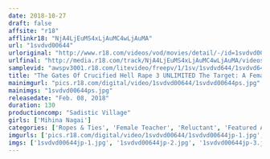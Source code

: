 ```yaml
---
date: 2018-10-27
draft: false
affsite: "r18"
afflinkr18: "NjA4LjEuMS4xLjAuMC4wLjAuMA"
url: "1svdvd00644"
urloriginal: "http://www.r18.com/videos/vod/movies/detail/-/id=1svdvd00644"
urlfinal: "http://media.r18.com/track/NjA4LjEuMS4xLjAuMC4wLjAuMA/videos/vod/movies/detail/-/id=1svdvd00644"
samplevid: "awspv3001.r18.com/litevideo/freepv/1/1sv/1svdvd644/1svdvd644_dmb_w.mp4"
title: "The Gates Of Crucified Hell Rape 3 UNLIMITED The Target: A Female Teacher Mihina Nagai"
mainimgurl: "pics.r18.com/digital/video/1svdvd00644/1svdvd00644ps.jpg"
mainimgs: "1svdvd00644ps.jpg"
releasedate: "Feb. 08, 2018"
duration: 130
productioncomp: "Sadistic Village"
girls: ['Mihina Nagai']
categories: ['Ropes & Ties', 'Female Teacher', 'Reluctant', 'Featured Actress', 'Creampie', 'Squirting', 'Deep Throat', 'Hi-Def']
imgurls: ['pics.r18.com/digital/video/1svdvd00644/1svdvd00644jp-1.jpg', 'pics.r18.com/digital/video/1svdvd00644/1svdvd00644jp-2.jpg', 'pics.r18.com/digital/video/1svdvd00644/1svdvd00644jp-3.jpg', 'pics.r18.com/digital/video/1svdvd00644/1svdvd00644jp-4.jpg', 'pics.r18.com/digital/video/1svdvd00644/1svdvd00644jp-5.jpg', 'pics.r18.com/digital/video/1svdvd00644/1svdvd00644jp-6.jpg', 'pics.r18.com/digital/video/1svdvd00644/1svdvd00644jp-7.jpg', 'pics.r18.com/digital/video/1svdvd00644/1svdvd00644jp-8.jpg', 'pics.r18.com/digital/video/1svdvd00644/1svdvd00644jp-9.jpg', 'pics.r18.com/digital/video/1svdvd00644/1svdvd00644jp-10.jpg', 'pics.r18.com/digital/video/1svdvd00644/1svdvd00644jp-11.jpg', 'pics.r18.com/digital/video/1svdvd00644/1svdvd00644jp-12.jpg', 'pics.r18.com/digital/video/1svdvd00644/1svdvd00644jp-13.jpg', 'pics.r18.com/digital/video/1svdvd00644/1svdvd00644jp-14.jpg', 'pics.r18.com/digital/video/1svdvd00644/1svdvd00644jp-15.jpg', 'pics.r18.com/digital/video/1svdvd00644/1svdvd00644jp-16.jpg', 'pics.r18.com/digital/video/1svdvd00644/1svdvd00644jp-17.jpg', 'pics.r18.com/digital/video/1svdvd00644/1svdvd00644jp-18.jpg', 'pics.r18.com/digital/video/1svdvd00644/1svdvd00644jp-19.jpg', 'pics.r18.com/digital/video/1svdvd00644/1svdvd00644jp-20.jpg']
imgs: ['1svdvd00644jp-1.jpg', '1svdvd00644jp-2.jpg', '1svdvd00644jp-3.jpg', '1svdvd00644jp-4.jpg', '1svdvd00644jp-5.jpg', '1svdvd00644jp-6.jpg', '1svdvd00644jp-7.jpg', '1svdvd00644jp-8.jpg', '1svdvd00644jp-9.jpg', '1svdvd00644jp-10.jpg', '1svdvd00644jp-11.jpg', '1svdvd00644jp-12.jpg', '1svdvd00644jp-13.jpg', '1svdvd00644jp-14.jpg', '1svdvd00644jp-15.jpg', '1svdvd00644jp-16.jpg', '1svdvd00644jp-17.jpg', '1svdvd00644jp-18.jpg', '1svdvd00644jp-19.jpg', '1svdvd00644jp-20.jpg']
---
```

